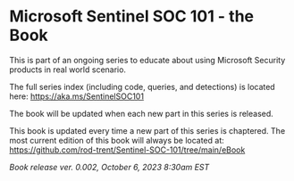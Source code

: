 # Microsoft Sentinel SOC 101 - the Book

This is part of an ongoing series to educate about using Microsoft Security products in real world scenario.

The full series index (including code, queries, and detections) is located here: https://aka.ms/SentinelSOC101 

The book will be updated when each new part in this series is released.

This book is updated every time a new part of this series is chaptered. The most current edition of this book will always be located at: https://github.com/rod-trent/Sentinel-SOC-101/tree/main/eBook 

*Book release ver. 0.002, October 6, 2023 8:30am EST*

